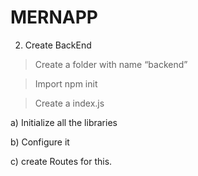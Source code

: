 # MERNAPP

2)	Create BackEnd
   
> Create a folder with name “backend”

> Import npm init
 
> Create a index.js 

a) Initialize all the libraries 

b) Configure it 

c) create Routes for this.
